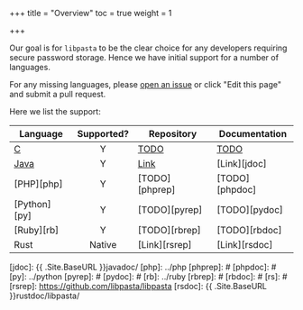 +++
title = "Overview"
toc = true
weight = 1

+++

Our goal is for `libpasta` to be the clear choice for any developers requiring
secure password storage. Hence we have initial support for a number of
languages.

For any missing languages, please [open an issue](https://github.com/libpasta/libpasta-hugo/issues)
or click "Edit this page" and submit a pull request.

Here we list the support:

| Language          | Supported?    | Repository   | Documentation |
| ----------------- |:-------------:|------------- | ------------- |
| [C][c]            |       Y       |[TODO][crep]  | [TODO][cdoc]  |
| [Java][java]      |       Y       |[Link][jrep]  | [Link][jdoc]  |
| [PHP][php]        |       Y       |[TODO][phprep]| [TODO][phpdoc]|
| [Python][py]      |       Y       |[TODO][pyrep] | [TODO][pydoc] |
| [Ruby][rb]        |       Y       |[TODO][rbrep] | [TODO][rbdoc] |
| Rust              |    Native     |[Link][rsrep] | [Link][rsdoc] |


[c]: ../c
[crep]: #
[cdoc]: #
[java]: ../java
[jrep]: https://github.com/libpasta/libpasta-java
[jdoc]: {{ .Site.BaseURL }}javadoc/
[php]: ../php
[phprep]: #
[phpdoc]: #
[py]: ../python
[pyrep]: #
[pydoc]: #
[rb]: ../ruby
[rbrep]: #
[rbdoc]: #
[rs]: #
[rsrep]: https://github.com/libpasta/libpasta
[rsdoc]: {{ .Site.BaseURL }}rustdoc/libpasta/